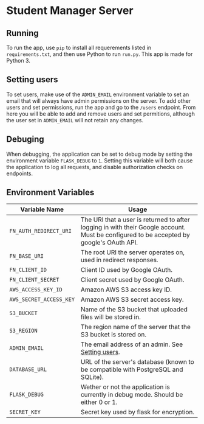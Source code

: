 # Student Manager Server

## Running

To run the app, use `pip` to install all requerements listed in `requirements.txt`, and then use Python to run `run.py`. This app is made for Python 3.

## Setting users

To set users, make use of the `ADMIN_EMAIL` environment variable to set an email that will always have admin permissions on the server. To add other users and set permissions, run the app and go to the `/users` endpoint. From here you will be able to add and remove users and set permitions, although the user set in `ADMIN_EMAIL` will not retain any changes.

## Debuging

When debugging, the application can be set to debug mode by setting the environment variable `FLASK_DEBUG` to `1`. Setting this variable will both cause the application to log all requests, and disable authorization checks on endpoints.

## Environment Variables

| Variable Name | Usage |
| --- | --- |
| `FN_AUTH_REDIRECT_URI` | The URI that a user is returned to after logging in with their Google account. Must be configured to be accepted by google's OAuth API. |
| `FN_BASE_URI` | The root URI the server operates on, used in redirect responses. |
| `FN_CLIENT_ID` | Client ID used by Google OAuth. |
| `FN_CLIENT_SECRET` | Client secret used by Google OAuth. |
| `AWS_ACCESS_KEY_ID` | Amazon AWS S3 access key ID. |
| `AWS_SECRET_ACCESS_KEY` | Amazon AWS S3 secret access key. |
| `S3_BUCKET` | Name of the S3 bucket that uploaded files will be stored in. |
| `S3_REGION` | The region name of the server that the S3 bucket is stored on. |
| `ADMIN_EMAIL` | The email address of an admin. See [Setting users](#Setting-users). |
| `DATABASE_URL` | URL of the server's database (known to be compatible with PostgreSQL and SQLite). |
| `FLASK_DEBUG` | Wether or not the application is currently in debug mode. Should be either 0 or 1. |
| `SECRET_KEY` | Secret key used by flask for encryption. |
